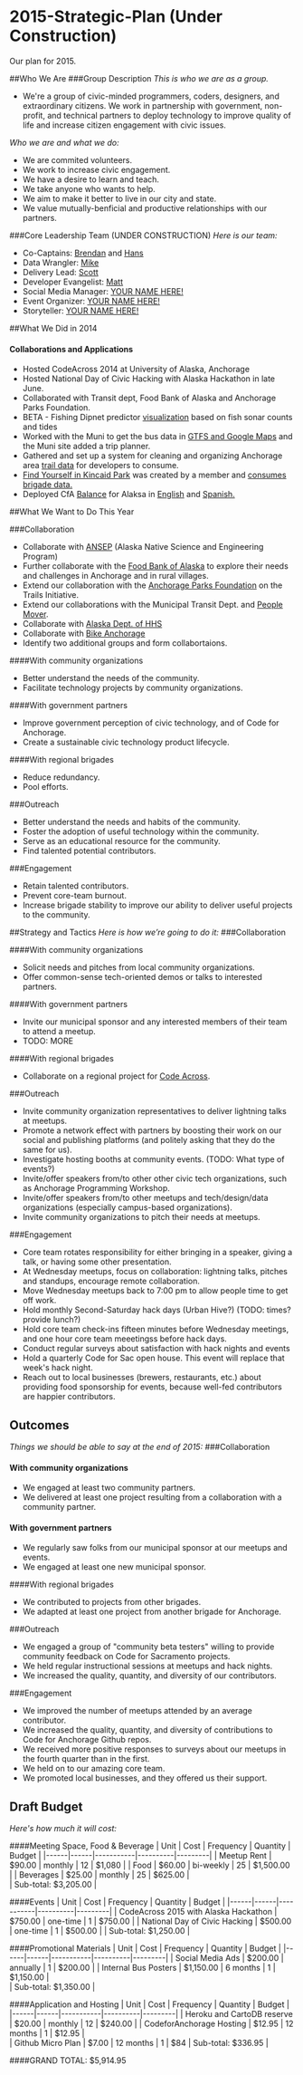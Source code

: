 2015-Strategic-Plan (Under Construction)
===================

Our plan for 2015.

##Who We Are
###Group Description
_This is who we are as a group._
- We're a group of civic-minded programmers, coders, designers, and extraordinary citizens. We work in partnership with government, non-profit, and technical partners to deploy technology to improve quality of life and increase citizen engagement with civic issues.

_Who we are and what we do:_
- We are commited volunteers.
- We work to increase civic engagement.
- We have a desire to learn and teach.
- We take anyone who wants to help.
- We aim to make it better to live in our city and state.
- We value mutually-benficial and productive relationships with our partners.

###Core Leadership Team (UNDER CONSTRUCTION)
_Here is our team:_
* Co-Captains: [Brendan](https://github.com/brendanbabb) and [Hans](https://github.com/hansthompson)
* Data Wrangler: [Mike](https://github.com/mkbrk)
* Delivery Lead: [Scott](https://github.com/muskox)
* Developer Evangelist: [Matt](https://github.com/thermokarst)
* Social Media Manager: [YOUR NAME HERE!](mailto:codeforanchorage@gmail.com)
* Event Organizer: [YOUR NAME HERE!](mailto:codeforanchorage@gmail.com)
* Storyteller: [YOUR NAME HERE!](mailto:codeforanchorage@gmail.com)

##What We Did in 2014
#### Collaborations and Applications
- Hosted CodeAcross 2014 at University of Alaska, Anchorage
- Hosted National Day of Civic Hacking with Alaska Hackathon in late June.
- Collaborated with Transit dept, Food Bank of Alaska and Anchorage Parks Foundation.
- BETA - Fishing Dipnet predictor [visualization](https://codeforanchorage.shinyapps.io/dipnet_app/) based on fish sonar counts and tides
- Worked with the Muni to get the bus data in [GTFS and Google Maps](http://www.adn.com/article/20140716/anchorages-people-mover-bus-routes-arrive-google-maps) and the Muni site added a trip planner.
- Gathered and set up a system for cleaning and organizing Anchorage area [trail data](http://codeforanchorage.org/trailstranscoder-mobilebrowser/) for developers to consume.
- [Find Yourself in Kincaid Park](http://www.akappworks.com/) was created by a member and [consumes brigade data.](http://www.adn.com/article/20150106/find-yourself-sprawling-kincaid-park-new-free-app)
- Deployed CfA [Balance](http://www.codeforamerica.org/apps/balance/) for Alaksa in [English](http://splash.codeforamerica.org/balance/english/ak/) and [Spanish.](http://splash.codeforamerica.org/balance/spanish/ak/)

##What We Want to Do This Year

###Collaboration
- Collaborate with [ANSEP](http://www.ansep.net/) (Alaska Native Science and Engineering Program)
- Further collaborate with the [Food Bank of Alaska](http://www.foodbankofalaska.org/) to explore their needs and challenges in Anchorage and in rural villages. 
- Extend our collaboration with the [Anchorage Parks Foundation](http://anchorageparkfoundation.org/) on the Trails Initiative. 
- Extend our collaborations with the Municipal Transit Dept. and [People Mover](http://www.muni.org/departments/transit/peoplemover/Pages/default.aspx).
- Collaborate with [Alaska Dept. of HHS](http://dhss.alaska.gov/Pages/default.aspx)
- Collaborate with [Bike Anchorage](http://www.bikeanchorage.org/)
- Identify two additional groups and form collabortaions.

####With community organizations
- Better understand the needs of the community.
- Facilitate technology projects by community organizations.

####With government partners
- Improve government perception of civic technology, and of Code for Anchorage.
- Create a sustainable civic technology product lifecycle.

####With regional brigades
- Reduce redundancy.
- Pool efforts.

###Outreach
- Better understand the needs and habits of the community.
- Foster the adoption of useful technology within the community.
- Serve as an educational resource for the community.
- Find talented potential contributors.

###Engagement
- Retain talented contributors.
- Prevent core-team burnout.
- Increase brigade stability to improve our ability to deliver useful projects to the community.

##Strategy and Tactics
_Here is how we’re going to do it:_
###Collaboration

####With community organizations
- Solicit needs and pitches from local community organizations.
- Offer common-sense tech-oriented demos or talks to interested partners.

####With government partners
- Invite our municipal sponsor and any interested members of their team to attend a meetup.
- TODO: MORE

####With regional brigades
- Collaborate on a regional project for [Code Across](http://www.codeforamerica.org/events/codeacross-2015/).

###Outreach
- Invite community organization representatives to deliver lightning talks at meetups.
- Promote a network effect with partners by boosting their work on our social and publishing platforms (and politely asking that they do the same for us).
- Investigate hosting booths at community events. (TODO: What type of events?)
- Invite/offer speakers from/to other other civic tech organizations, such as Anchorage Programming Workshop.
- Invite/offer speakers from/to other meetups and tech/design/data organizations (especially campus-based organizations).
- Invite community organizations to pitch their needs at meetups.

###Engagement
- Core team rotates responsibility for either bringing in a speaker, giving a talk, or having some other presentation.
- At Wednesday meetups, focus on collaboration: lightning talks, pitches and standups, encourage remote collaboration.
- Move Wednesday meetups back to 7:00 pm to allow people time to get off work.
- Hold monthly Second-Saturday hack days (Urban Hive?) (TODO: times? provide lunch?)
- Hold core team check-ins fifteen minutes before Wednesday meetings, and one hour core team meeetingss before hack days.
- Conduct regular surveys about satisfaction with hack nights and events
- Hold a quarterly Code for Sac open house. This event will replace that week's hack night.
- Reach out to local businesses (brewers, restaurants, etc.) about providing food sponsorship for events, because well-fed contributors are happier contributors.

## Outcomes
_Things we should be able to say at the end of 2015:_
###Collaboration

#### With community organizations
- We engaged at least two community partners.
- We delivered at least one project resulting from a collaboration with a community partner.

#### With government partners
- We regularly saw folks from our municipal sponsor at our meetups and events.
- We engaged at least one new municipal sponsor.

####With regional brigades
- We contributed to projects from other brigades.
- We adapted at least one project from another brigade for Anchorage.

###Outreach
- We engaged a group of "community beta testers" willing to provide community feedback on Code for Sacramento projects.
- We held regular instructional sessions at meetups and hack nights.
- We increased the quality, quantity, and diversity of our contributors.

###Engagement
- We improved the number of meetups attended by an average contributor.
- We increased the quality, quantity, and diversity of contributions to Code for Anchorage Github repos.
- We received more positive responses to surveys about our meetups in the fourth quarter than in the first.
- We held on to our amazing core team.
- We promoted local businesses, and they offered us their support.

## Draft Budget
_Here's how much it will cost:_

						
####Meeting Space, Food & Beverage
| Unit | Cost |	Frequency |	Quantity |	Budget |
|------|------|-----------|----------|---------|
| Meetup Rent	| $90.00 |	monthly |	12 |	$1,080	|
| Food |	$60.00 |	bi-weekly |	25 |	$1,500.00	|
| Beverages |	$25.00 |	monthly	| 25 |	$625.00 |		
| Sub-total:	$3,205.00	|	
						
####Events
| Unit | Cost |	Frequency |	Quantity |	Budget |
|------|------|-----------|----------|---------|
| CodeAcross 2015 with Alaska Hackathon	| $750.00 |	one-time |	1 |	$750.00	|
| National Day of Civic Hacking |	$500.00 |	one-time |	1 |	$500.00	|
| Sub-total:	$1,250.00	|	
						
####Promotional Materials
| Unit | Cost |	Frequency |	Quantity |	Budget |
|------|------|-----------|----------|---------|
| Social Media Ads | $200.00 | annually |	1 |	$200.00	|
| Internal Bus Posters | $1,150.00 | 6 months	| 1	| $1,150.00 |		
| Sub-total:	$1,350.00 |

####Application and Hosting
| Unit | Cost |	Frequency |	Quantity |	Budget |
|------|------|-----------|----------|---------|
| Heroku and CartoDB reserve | $20.00 | monthly |	12 |	$240.00	|
| CodeforAnchorage Hosting | $12.95 | 12 months	| 1	| $12.95 |	
| Github Micro Plan | $7.00 | 12 months | 1 | $84 
| Sub-total:	$336.95 | 
						
####GRAND TOTAL:	$5,914.95		
